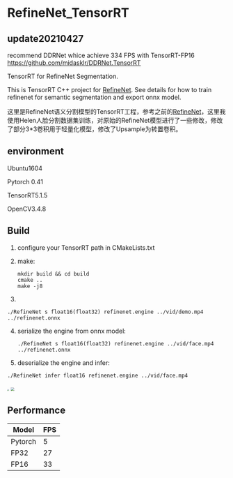 # RefineNet_TensorRT

## update20210427
recommend DDRNet whice achieve 334 FPS with TensorRT-FP16
https://github.com/midasklr/DDRNet.TensorRT

TensorRT for RefineNet Segmentation.

This is TensorRT C++ project for [RefineNet](https://github.com/midasklr/RefineNet). See details for how to train refinenet for semantic segmentation and export onnx model.

这里是RefineNet语义分割模型的TensorRT工程，参考之前的[RefineNet](https://github.com/midasklr/RefineNet)，这里我使用Helen人脸分割数据集训练，对原始的RefineNet模型进行了一些修改，修改了部分3*3卷积用于轻量化模型，修改了Upsample为转置卷积。

## environment

Ubuntu1604

Pytorch 0.41

TensorRT5.1.5

OpenCV3.4.8

## Build

1. configure your TensorRT path in CMakeLists.txt

2. make:

   ```
   mkdir build && cd build
   cmake ..
   make -j8
   ```

3. 

   ```
   ./RefineNet s float16(float32) refinenet.engine ../vid/demo.mp4 ../refinenet.onnx
   ```

4. serialize the engine from onnx model:

   ```
   ./RefineNet s float16(float32) refinenet.engine ../vid/face.mp4 ../refinenet.onnx
   ```

5.  deserialize the engine and infer:

   ```
   ./RefineNet infer float16 refinenet.engine ../vid/face.mp4
   ```

   <img src="./image/d94be52120f2aa2cfbd7c12f10817b04.jpeg" style="zoom:25%;" />

   <img src="./image/Screenshot from 2020-08-16 13-39-14.png" style="zoom: 50%;" />

   

## Performance

| Model   | FPS  |
| ------- | ---- |
| Pytorch | 5    |
| FP32    | 27   |
| FP16    | 33   |

